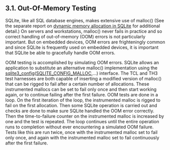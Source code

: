 ## 3\.1\. Out\-Of\-Memory Testing


SQLite, like all SQL database engines, makes extensive use of
malloc() (See the separate report on
[dynamic memory allocation in SQLite](malloc.html) for
additional detail.)
On servers and workstations, malloc() never fails in practice and so correct
handling of out\-of\-memory (OOM) errors is not particularly important.
But on embedded devices, OOM errors are frighteningly common and since
SQLite is frequently used on embedded devices, it is important that
SQLite be able to gracefully handle OOM errors.


OOM testing is accomplished by simulating OOM errors.
SQLite allows an application to substitute an alternative malloc()
implementation using the [sqlite3\_config](c3ref/config.html)([SQLITE\_CONFIG\_MALLOC](c3ref/c_config_covering_index_scan.html#sqliteconfigmalloc),...)
interface. The TCL and TH3 test harnesses are both capable of
inserting a modified version of malloc() that can be rigged to fail
after a certain number of allocations. These instrumented mallocs
can be set to fail only once and then start working again, or to
continue failing after the first failure. OOM tests are done in a
loop. On the first iteration of the loop, the instrumented malloc
is rigged to fail on the first allocation. Then some SQLite operation
is carried out and checks are done to make sure SQLite handled the
OOM error correctly. Then the time\-to\-failure counter
on the instrumented malloc is increased by one and the test is
repeated. The loop continues until the entire operation runs to
completion without ever encountering a simulated OOM failure.
Tests like this are run twice, once with the instrumented malloc
set to fail only once, and again with the instrumented malloc set
to fail continuously after the first failure.




